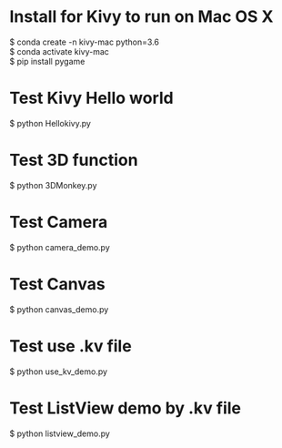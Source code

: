 # Install for Kivy to run on Mac OS X  
$ conda create -n kivy-mac python=3.6   
$ conda activate kivy-mac    
$ pip install pygame  

# Test Kivy Hello world
$ python Hellokivy.py  

# Test 3D function 
$ python 3DMonkey.py  

# Test Camera 
$ python camera_demo.py  

# Test Canvas
$ python canvas_demo.py  

# Test use .kv file
$ python use_kv_demo.py  

# Test ListView demo by .kv file  
$ python listview_demo.py  


